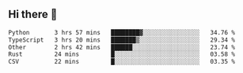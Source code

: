 ## Hi there 👋

<!--
**whirlun/whirlun** is a ✨ _special_ ✨ repository because its `README.md` (this file) appears on your GitHub profile.

Here are some ideas to get you started:

- 🔭 I’m currently working on ...
- 🌱 I’m currently learning ...
- 👯 I’m looking to collaborate on ...
- 🤔 I’m looking for help with ...
- 💬 Ask me about ...
- 📫 How to reach me: ...
- 😄 Pronouns: ...
- ⚡ Fun fact: ...
-->
<!--START_SECTION:waka-->

```txt
Python       3 hrs 57 mins   ████████▓░░░░░░░░░░░░░░░░   34.76 %
TypeScript   3 hrs 20 mins   ███████▒░░░░░░░░░░░░░░░░░   29.34 %
Other        2 hrs 42 mins   ██████░░░░░░░░░░░░░░░░░░░   23.74 %
Rust         24 mins         █░░░░░░░░░░░░░░░░░░░░░░░░   03.58 %
CSV          22 mins         █░░░░░░░░░░░░░░░░░░░░░░░░   03.35 %
```

<!--END_SECTION:waka-->
